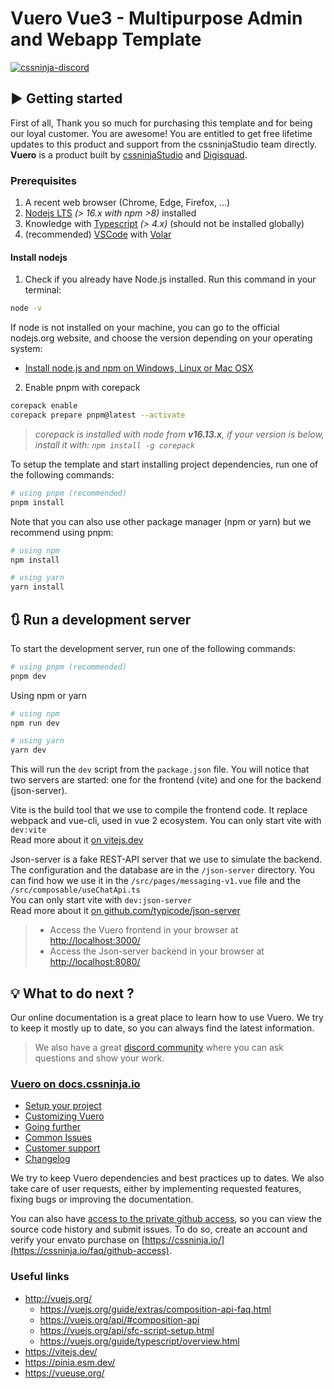 # Vuero Vue3 - Multipurpose Admin and Webapp Template

[![cssninja-discord](https://img.shields.io/discord/785473098069311510?label=join%20us%20on%20discord&color=6944EC)](https://go.cssninja.io/discord)

## ▶️ Getting started

First of all, Thank you so much for purchasing this template and for being our loyal customer. You are awesome! You are entitled to get free lifetime updates to this product and support from the cssninjaStudio team directly. **Vuero** is a product built by [cssninjaStudio](https://cssninja.io/) and [Digisquad](https://digisquad.io/).

### Prerequisites

1. A recent web browser (Chrome, Edge, Firefox, ...)
2. [Nodejs LTS](https://nodejs.org/en/) _(> 16.x with npm >8)_ installed
3. Knowledge with [Typescript](https://github.com/microsoft/typescript) _(> 4.x)_ (should not be installed globally)
4. (recommended) [VSCode](https://code.visualstudio.com/) with [Volar](https://marketplace.visualstudio.com/items?itemName=vue.volar)

#### Install nodejs

1. Check if you already have Node.js installed. Run this command in your terminal:

```bash
node -v
```

If node is not installed on your machine, you can go to the official nodejs.org website, and choose the version depending on your operating system:

- <a href="https://nodejs.org/en/download/" target="_blank">Install node.js and npm on Windows, Linux or Mac OSX</a>

2. Enable pnpm with corepack

```bash
corepack enable
corepack prepare pnpm@latest --activate
```

> _corepack is installed with node from **v16.13.x**, if your version is below, install it with: `npm install -g corepack`_

To setup the template and start installing project dependencies, run one of the following commands:

```bash
# using pnpm (recommended)
pnpm install
```

Note that you can also use other package manager (npm or yarn) but we recommend using pnpm:

```bash
# using npm
npm install

# using yarn
yarn install
```

## 🔃 Run a development server

To start the development server, run one of the following commands:

```bash
# using pnpm (recommended)
pnpm dev
```

Using npm or yarn

```bash
# using npm
npm run dev

# using yarn
yarn dev
```

This will run the `dev` script from the `package.json` file.
You will notice that two servers are started: one for the frontend (vite) and one for the backend (json-server).

Vite is the build tool that we use to compile the frontend code.
It replace webpack and vue-cli, used in vue 2 ecosystem.
You can only start vite with `dev:vite`  
Read more about it [on vitejs.dev](https://vitejs.dev/)

Json-server is a fake REST-API server that we use to simulate the backend.
The configuration and the database are in the `/json-server` directory.
You can find how we use it in the `/src/pages/messaging-v1.vue` file and the `/src/composable/useChatApi.ts`  
You can only start vite with `dev:json-server`  
Read more about it [on github.com/typicode/json-server](https://github.com/typicode/json-server)

> - Access the Vuero frontend in your browser at [http://localhost:3000/](http://localhost:3000/)
> - Access the Json-server backend in your browser at [http://localhost:8080/](http://localhost:8080/)

## 💡 What to do next ?

Our online documentation is a great place to learn how to use Vuero.
We try to keep it mostly up to date, so you can always find the latest information.

> We also have a great [discord community](https://go.cssninja.io/discord) where you can ask questions and show your work.

### [Vuero on docs.cssninja.io](https://docs.cssninja.io/vuero?utm_source=readme)

- [Setup your project](https://docs.cssninja.io/vuero/documentation/setup-your-project.html?utm_source=readme)
- [Customizing Vuero](https://docs.cssninja.io/vuero/documentation/customizing-vuero.html?utm_source=readme)
- [Going further](https://docs.cssninja.io/vuero/documentation/going-further.html?utm_source=readme)
- [Common Issues](https://docs.cssninja.io/vuero/documentation/common-issues.html?utm_source=readme)
- [Customer support](https://docs.cssninja.io/vuero/documentation/customer-support.html?utm_source=readme)
- [Changelog](https://docs.cssninja.io/vuero/documentation/changelog.html?utm_source=readme)

We try to keep Vuero dependencies and best practices up to dates. We also take care of user requests, either by implementing requested features, fixing bugs or improving the documentation.

You can also have [access to the private github access](https://cssninja.io/faq/github-access), so you can view the source code history and submit issues. To do so, create an account and verify your envato purchase on [https://cssninja.io/](https://cssninja.io/faq/github-access).

### Useful links

- http://vuejs.org/
  - https://vuejs.org/guide/extras/composition-api-faq.html
  - https://vuejs.org/api/#composition-api
  - https://vuejs.org/api/sfc-script-setup.html
  - https://vuejs.org/guide/typescript/overview.html
- https://vitejs.dev/
- https://pinia.esm.dev/
- https://vueuse.org/
